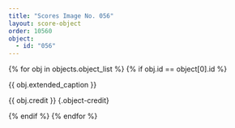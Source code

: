 ```yaml
---
title: "Scores Image No. 056"
layout: score-object
order: 10560
object:
  - id: "056"
---
```


{% for obj in objects.object_list %}
{% if obj.id == object[0].id %}

{{ obj.extended_caption }}

{{ obj.credit }} {.object-credit}

{% endif %}
{% endfor %}

